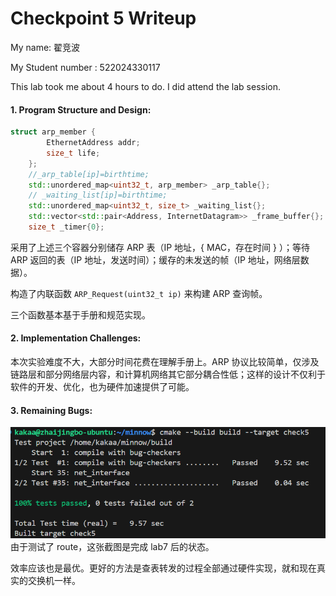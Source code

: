 Checkpoint 5 Writeup
====================

My name: 翟竞波

My Student number : 522024330117

This lab took me about 4 hours to do. I did attend the lab session.


#### 1. Program Structure and Design:

```C++
struct arp_member {
        EthernetAddress addr;
        size_t life;
    };
    //_arp_table[ip]=birthtime;
    std::unordered_map<uint32_t, arp_member> _arp_table{};
    // _waiting_list[ip]=birthtime;
    std::unordered_map<uint32_t, size_t> _waiting_list{};
    std::vector<std::pair<Address, InternetDatagram>> _frame_buffer{};
    size_t _timer{0};
```
采用了上述三个容器分别储存 ARP 表（IP 地址，{ MAC，存在时间 } ）；等待 ARP 返回的表（IP 地址，发送时间）；缓存的未发送的帧（IP 地址，网络层数据）。

构造了内联函数 `ARP_Request(uint32_t ip)` 来构建 ARP 查询帧。

三个函数基本基于手册和规范实现。

#### 2. Implementation Challenges:

本次实验难度不大，大部分时间花费在理解手册上。ARP 协议比较简单，仅涉及链路层和部分网络层内容，和计算机网络其它部分耦合性低；这样的设计不仅利于软件的开发、优化，也为硬件加速提供了可能。

#### 3. Remaining Bugs:

![](graphs/check5.png)
由于测试了 route，这张截图是完成 lab7 后的状态。

效率应该也是最优。更好的方法是查表转发的过程全部通过硬件实现，就和现在真实的交换机一样。


